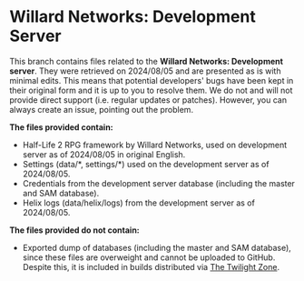 # Willard Networks: Development Server
This branch contains files related to the **Willard Networks: Development server**. They were retrieved on 2024/08/05 and are presented as is with minimal edits. This means that potential developers' bugs have been kept in their original form and it is up to you to resolve them. We do not and will not provide direct support (i.e. regular updates or patches). However, you can always create an issue, pointing out the problem.

**The files provided contain:**
* Half-Life 2 RPG framework by Willard Networks, used on development server as of 2024/08/05 in original English.
* Settings (data/\*, settings/\*) used on the development server as of 2024/08/05.
* Credentials from the development server database (including the master and SAM database).
* Helix logs (data/helix/logs) from the development server as of 2024/08/05.

**The files provided do not contain:**
* Exported dump of databases (including the master and SAM database), since these files are overweight and cannot be uploaded to GitHub. Despite this, it is included in builds distributed via [The Twilight Zone](https://wnsrc.plymouth.thetwilightzone.ru/).
